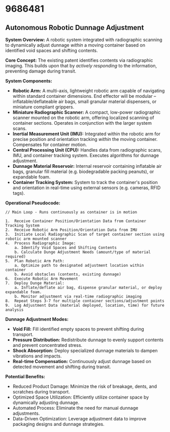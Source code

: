# 9686481

## Autonomous Robotic Dunnage Adjustment

**System Overview:** A robotic system integrated with radiographic scanning to dynamically adjust dunnage *within* a moving container based on identified void spaces and shifting contents.

**Core Concept:** The existing patent identifies contents via radiographic imaging. This builds upon that by *actively responding* to the information, preventing damage during transit.

**System Components:**

*   **Robotic Arm:** A multi-axis, lightweight robotic arm capable of navigating within standard container dimensions. End effector will be modular – inflatable/deflateable air bags, small granular material dispensers, or miniature compliant grippers.
*   **Miniature Radiographic Scanner:** A compact, low-power radiographic scanner mounted on the robotic arm, offering localized scanning of container sections. Operates in conjunction with the larger system scans.
*   **Inertial Measurement Unit (IMU):** Integrated within the robotic arm for precise position and orientation tracking *within* the moving container. Compensates for container motion.
*   **Central Processing Unit (CPU):** Handles data from radiographic scans, IMU, and container tracking system. Executes algorithms for dunnage adjustment.
*   **Dunnage Material Reservoir:**  Internal reservoir containing inflatable air bags, granular fill material (e.g. biodegradable packing peanuts), or expandable foam.
*   **Container Tracking System:** System to track the container's position and orientation in real-time using external sensors (e.g. cameras, RFID tags).

**Operational Pseudocode:**

```
// Main Loop - Runs continuously as container is in motion

1.  Receive Container Position/Orientation Data from Container Tracking System
2.  Receive Robotic Arm Position/Orientation Data from IMU
3.  Initiate Local Radiographic Scan of target container section using robotic arm mounted scanner
4.  Process Radiographic Image:
    a. Identify Void Spaces and Shifting Contents
    b. Calculate Dunge Adjustment Needs (amount/type of material required)
5.  Plan Robotic Arm Path: 
    a. Optimize path to designated adjustment location within container
    b. Avoid obstacles (contents, existing dunnage)
6.  Execute Robotic Arm Movement
7.  Deploy Dunge Material:
    a. Inflate/deflate air bag, dispense granular material, or deploy expandable foam.
    b. Monitor adjustment via real-time radiographic imaging
8.  Repeat Steps 3-7 for multiple container sections/adjustment points
9.  Log Adjustment Data (material deployed, location, time) for future analysis
```

**Dunnage Adjustment Modes:**

*   **Void Fill:** Fill identified empty spaces to prevent shifting during transport.
*   **Pressure Distribution:** Redistribute dunnage to evenly support contents and prevent concentrated stress.
*   **Shock Absorption:** Deploy specialized dunnage materials to dampen vibrations and impacts.
*   **Real-time Compensation:** Continuously adjust dunnage based on detected movement and shifting during transit.

**Potential Benefits:**

*   Reduced Product Damage: Minimize the risk of breakage, dents, and scratches during transport.
*   Optimized Space Utilization: Efficiently utilize container space by dynamically adjusting dunnage.
*   Automated Process: Eliminate the need for manual dunnage adjustments.
*   Data-Driven Optimization: Leverage adjustment data to improve packaging designs and dunnage strategies.